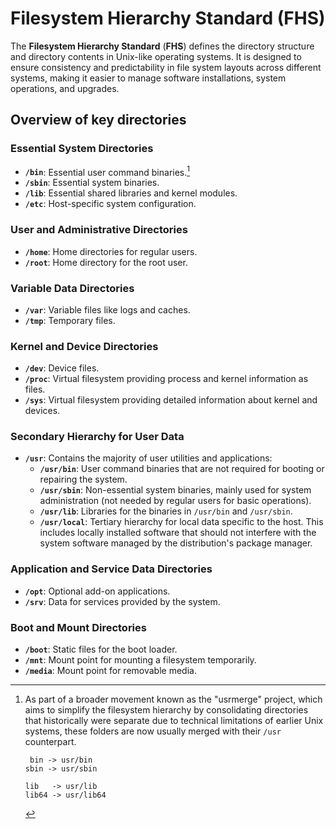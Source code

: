 # Filesystem Hierarchy Standard (FHS)

The **Filesystem Hierarchy Standard** (**FHS**) defines the directory structure and directory contents in Unix-like operating systems. It is designed to ensure consistency and predictability in file system layouts across different systems, making it easier to manage software installations, system operations, and upgrades.

## Overview of key directories


### Essential System Directories

- **`/bin`**: Essential user command binaries.[^usrmerge]
- **`/sbin`**: Essential system binaries.
- **`/lib`**: Essential shared libraries and kernel modules.
- **`/etc`**: Host-specific system configuration.


### User and Administrative Directories

- **`/home`**: Home directories for regular users.
- **`/root`**: Home directory for the root user.


### Variable Data Directories

- **`/var`**: Variable files like logs and caches.
- **`/tmp`**: Temporary files.


### Kernel and Device Directories

- **`/dev`**: Device files.
- **`/proc`**: Virtual filesystem providing process and kernel information as files.
- **`/sys`**: Virtual filesystem providing detailed information about kernel and devices.


### Secondary Hierarchy for User Data

- **`/usr`**: Contains the majority of user utilities and applications:
    - **`/usr/bin`**: User command binaries that are not required for booting or repairing the system.
    - **`/usr/sbin`**: Non-essential system binaries, mainly used for system administration (not needed by regular users for basic operations).
    - **`/usr/lib`**: Libraries for the binaries in `/usr/bin` and `/usr/sbin`.
    - **`/usr/local`**: Tertiary hierarchy for local data specific to the host. This includes locally installed software that should not interfere with the system software managed by the distribution's package manager.


### Application and Service Data Directories

- **`/opt`**: Optional add-on applications.
- **`/srv`**: Data for services provided by the system.


### Boot and Mount Directories

- **`/boot`**: Static files for the boot loader.
- **`/mnt`**: Mount point for mounting a filesystem temporarily.
- **`/media`**: Mount point for removable media.








[^usrmerge]: As part of a broader movement known as the "usrmerge" project, which aims to simplify the filesystem hierarchy by consolidating directories that historically were separate due to technical limitations of earlier Unix systems, these folders are now usually merged with their `/usr` counterpart.

    ```
     bin -> usr/bin
    sbin -> usr/sbin

    lib   -> usr/lib
    lib64 -> usr/lib64
    ```


